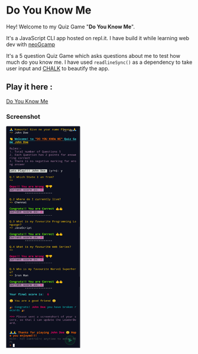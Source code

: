 # Do You Know Me

Hey! Welcome to my Quiz Game "**Do You Know Me**".

It's a JavaScript CLI app hosted on repl.it. I have build it while learning web dev with [neoGcamp](https://neog.camp/)

It's a 5 question Quiz Game which asks questions about me to test how much do you know me. I have used `readlineSync()` as a dependency to take user input and [CHALK](https://www.npmjs.com/package/chalk) to beautify the app.

## Play it here :

[Do You Know Me](https://repl.it/@SouvikBiswas1/CLIQuizApp?embed=1&output=1#index.js)

### Screenshot

<img src="img/DoYouKnowMe.jpg" width="200" height="600"/>
